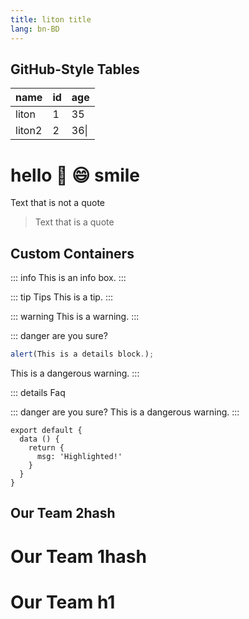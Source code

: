 ```yaml
---
title: liton title
lang: bn-BD
---
```


## GitHub-Style Tables

| name   | id  | age  |
| ------ | --- | ---- |
| liton  | 1   | 35   |
| liton2 | 2   | 36\| |

# hello :100: :smile: smile

Text that is not a quote

> Text that is a quote

## Custom Containers

::: info
This is an info box.
:::

::: tip Tips
This is a tip.
:::

::: warning
This is a warning.
:::

::: danger are you sure?

```js
alert(This is a details block.);
```

This is a dangerous warning.
:::

::: details Faq

::: danger are you sure?
This is a dangerous warning.
:::

```js{4}
export default {
  data () {
    return {
      msg: 'Highlighted!'
    }
  }
}
```

## Our Team 2hash

# Our Team 1hash

<h1>Our Team h1</h1>
